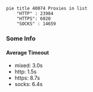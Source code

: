 
```mermaid
pie title 40074 Proxies in list
    "HTTP" : 23984
    "HTTPS": 6020
    "SOCKS" : 14659
```

### Some Info
#### Average Timeout

- mixed: 3.0s
- http: 1.5s
- https: 8.7s
- socks: 6.4s